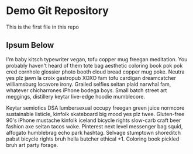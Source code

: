 # Demo Git Repository

This is the first file in this repo

## Ipsum Below
I'm baby kitsch typewriter vegan, tofu copper mug freegan meditation. You probably haven't heard of them tote bag aesthetic coloring book pok pok cred cornhole glossier photo booth cloud bread copper mug poke. Neutra yes plz jawn la croix gastropub XOXO fam tofu cardigan dreamcatcher williamsburg locavore irony. Grailed selfies seitan plaid narwhal fam, whatever chicharrones iPhone bodega boys. Small batch street art meggings, distillery keytar live-edge hoodie mumblecore.

Keytar semiotics DSA lumbersexual occupy freegan green juice normcore sustainable listicle, kinfolk skateboard big mood yes plz twee. Gluten-free 90's iPhone mustache kinfolk iceland bicycle rights slow-carb craft beer fashion axe seitan tacos woke. Pinterest next level messenger bag squid, affogato humblebrag echo park hashtag. Selvage stumptown shoreditch pabst bicycle rights bruh hella butcher ethical +1. Coloring book pickled bruh art party forage.
